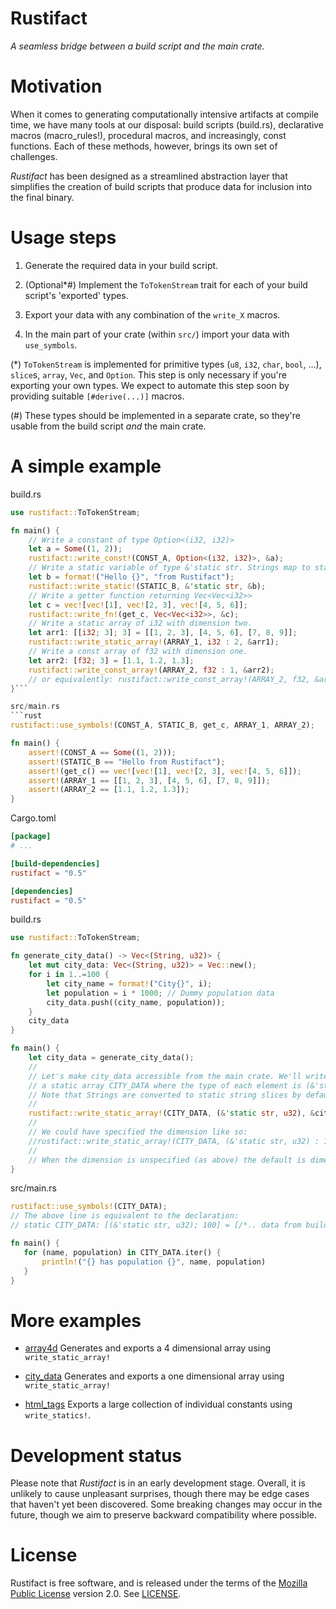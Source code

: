 # Rustifact
_A seamless bridge between a build script and the main crate._

# Motivation
When it comes to generating computationally intensive artifacts at compile time, we have
many tools at our disposal: build scripts (build.rs), declarative macros (macro_rules!),
procedural macros, and increasingly, const functions. Each of these methods, however,
brings its own set of challenges.

*Rustifact* has been designed as a streamlined abstraction layer that simplifies the creation of build scripts
that produce data for inclusion into the final binary.

# Usage steps
1. Generate the required data in your build script.

2. (Optional*#) Implement the `ToTokenStream` trait for each of your build script's 'exported' types.

3. Export your data with any combination of the `write_X` macros.

4. In the main part of your crate (within `src/`) import your data with `use_symbols`.

(*) `ToTokenStream` is implemented for primitive types (`u8`, `i32`, `char`, `bool`, ...),
`slice`s, `array`, `Vec`, and `Option`. This step is only necessary if you're exporting your
own types. We expect to automate this step soon by providing suitable `[#derive(...)]` macros.

(#) These types should be implemented in a separate crate, so they're usable from the build script
_and_ the main crate.

# A simple example
build.rs
```rust
use rustifact::ToTokenStream;

fn main() {
    // Write a constant of type Option<(i32, i32)>
    let a = Some((1, 2));
    rustifact::write_const!(CONST_A, Option<(i32, i32)>, &a);
    // Write a static variable of type &'static str. Strings map to static string slices.
    let b = format!("Hello {}", "from Rustifact");
    rustifact::write_static!(STATIC_B, &'static str, &b);
    // Write a getter function returning Vec<Vec<i32>>
    let c = vec![vec![1], vec![2, 3], vec![4, 5, 6]];
    rustifact::write_fn!(get_c, Vec<Vec<i32>>, &c);
    // Write a static array of i32 with dimension two.
    let arr1: [[i32; 3]; 3] = [[1, 2, 3], [4, 5, 6], [7, 8, 9]];
    rustifact::write_static_array!(ARRAY_1, i32 : 2, &arr1);
    // Write a const array of f32 with dimension one.
    let arr2: [f32; 3] = [1.1, 1.2, 1.3];
    rustifact::write_const_array!(ARRAY_2, f32 : 1, &arr2);
    // or equivalently: rustifact::write_const_array!(ARRAY_2, f32, &arr2);
}```

src/main.rs
```rust
rustifact::use_symbols!(CONST_A, STATIC_B, get_c, ARRAY_1, ARRAY_2);

fn main() {
    assert!(CONST_A == Some((1, 2)));
    assert!(STATIC_B == "Hello from Rustifact");
    assert!(get_c() == vec![vec![1], vec![2, 3], vec![4, 5, 6]]);
    assert!(ARRAY_1 == [[1, 2, 3], [4, 5, 6], [7, 8, 9]]);
    assert!(ARRAY_2 == [1.1, 1.2, 1.3]);
}
```

Cargo.toml
```toml
[package]
# ...

[build-dependencies]
rustifact = "0.5"

[dependencies]
rustifact = "0.5"
```


build.rs
```rust
use rustifact::ToTokenStream;

fn generate_city_data() -> Vec<(String, u32)> {
    let mut city_data: Vec<(String, u32)> = Vec::new();
    for i in 1..=100 {
        let city_name = format!("City{}", i);
        let population = i * 1000; // Dummy population data
        city_data.push((city_name, population));
    }
    city_data
}

fn main() {
    let city_data = generate_city_data();
    //
    // Let's make city_data accessible from the main crate. We'll write it to
    // a static array CITY_DATA where the type of each element is (&'static str, u32).
    // Note that Strings are converted to static string slices by default.
    //
    rustifact::write_static_array!(CITY_DATA, (&'static str, u32), &city_data);
    //
    // We could have specified the dimension like so:
    //rustifact::write_static_array!(CITY_DATA, (&'static str, u32) : 1, &city_data);
    //
    // When the dimension is unspecified (as above) the default is dimension 1.
}
```

src/main.rs
```rust
rustifact::use_symbols!(CITY_DATA);
// The above line is equivalent to the declaration:
// static CITY_DATA: [(&'static str, u32); 100] = [/*.. data from build.rs */];

fn main() {
   for (name, population) in CITY_DATA.iter() {
       println!("{} has population {}", name, population)
   }
}
```

# More examples

* [array4d](examples/array4d) Generates and exports a 4 dimensional array using `write_static_array!`

* [city_data](examples/city_data) Generates and exports a one dimensional array using `write_static_array!`

* [html_tags](examples/html_tags) Exports a large collection of individual constants using `write_statics!`.

# Development status
Please note that _Rustifact_ is in an early development stage.  Overall, it is unlikely to
cause unpleasant surprises, though there may be edge cases that haven't yet been discovered.
Some breaking changes may occur in the future, though we aim to preserve backward compatibility
where possible.

# License
Rustifact is free software, and is released under the terms of the [Mozilla Public License](https://www.mozilla.org/en-US/MPL/) version 2.0. See [LICENSE](LICENSE).
